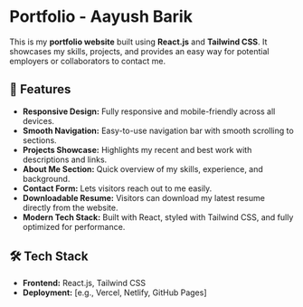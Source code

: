 # Portfolio - Aayush Barik

This is my **portfolio website** built using **React.js** and **Tailwind CSS**. It showcases my skills, projects, and provides an easy way for potential employers or collaborators to contact me.

## 🚀 Features

- **Responsive Design:** Fully responsive and mobile-friendly across all devices.
- **Smooth Navigation:** Easy-to-use navigation bar with smooth scrolling to sections.
- **Projects Showcase:** Highlights my recent and best work with descriptions and links.
- **About Me Section:** Quick overview of my skills, experience, and background.
- **Contact Form:** Lets visitors reach out to me easily.
- **Downloadable Resume:** Visitors can download my latest resume directly from the website.
- **Modern Tech Stack:** Built with React, styled with Tailwind CSS, and fully optimized for performance.

## 🛠 Tech Stack

- **Frontend:** React.js, Tailwind CSS
- **Deployment:** [e.g., Vercel, Netlify, GitHub Pages]


